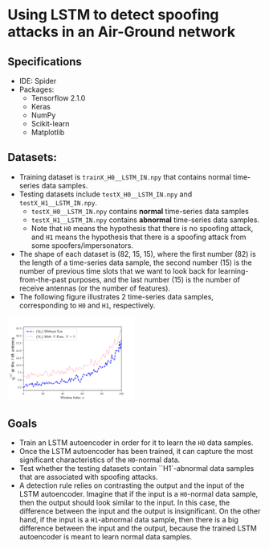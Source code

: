 # Using LSTM to detect spoofing attacks in an Air-Ground network

## Specifications
- IDE: Spider
- Packages: 
  - Tensorflow 2.1.0
  - Keras
  - NumPy
  - Scikit-learn
  - Matplotlib

## Datasets:
- Training dataset is `trainX_H0__LSTM_IN.npy` that contains normal time-series data samples.
- Testing datasets include `testX_H0__LSTM_IN.npy` and `testX_H1__LSTM_IN.npy`.
  - `testX_H0__LSTM_IN.npy` contains **normal** time-series data samples
  - `testX_H1__LSTM_IN.npy` contains **abnormal** time-series data samples.
  - Note that `H0` means the hypothesis that there is no spoofing attack, and `H1` means the hypothesis that there is a spoofing attack from some spoofers/impersonators.
- The shape of each dataset is (82, 15, 15), 
where the first number (82) is the length of a time-series data sample, 
the second number (15) is the number of previous time slots that we want to look back for learning-from-the-past purposes,
and the last number (15) is the number of receive antennas (or the number of features).
- The following figure illustrates 2 time-series data samples, corresponding to `H0` and `H1`, respectively.
<img src="https://github.com/TiepMH/LSTM_SpoofingDetection_AirGroundNetwork/blob/main/saved_figs/Data_on_antenna_ell.png" width="50%" height="50%">
  
## Goals
- Train an LSTM autoencoder in order for it to learn the `H0` data samples.
- Once the LSTM autoencoder has been trained, it can capture the most significant characteristics of the `H0`-normal data.
- Test whether the testing datasets contain ``H1`-abnormal data samples that are associated with spoofing attacks.
- A detection rule relies on contrasting the output and the input of the LSTM autoencoder. 
Imagine that if the input is a `H0`-normal data sample, then the output should look similar to the input. In this case, the difference between the input and the output is insignificant.
On the other hand, if the input is a `H1`-abnormal data sample, then there is a big difference between the input and the output, because the trained LSTM autoencoder is meant to learn normal data samples.
